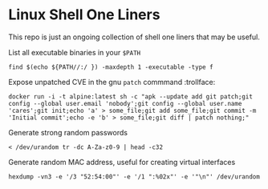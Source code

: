 # Linux Shell One Liners

This repo is just an ongoing collection of shell one liners that may be useful.  


List all executable binaries in your `$PATH`
```shell
find $(echo ${PATH//:/ }) -maxdepth 1 -executable -type f
```

Expose unpatched CVE in the gnu `patch` commmand :trollface:
```shell
docker run -i -t alpine:latest sh -c "apk --update add git patch;git config --global user.email 'nobody';git config --global user.name 'cares';git init;echo 'a' > some_file;git add some_file;git commit -m 'Initial commit';echo -e 'b' > some_file;git diff | patch nothing;"
```

Generate strong random passwords
```shell
< /dev/urandom tr -dc A-Za-z0-9 | head -c32
```

Generate random MAC address, useful for creating virtual interfaces
```shell
hexdump -vn3 -e '/3 "52:54:00"' -e '/1 ":%02x"' -e '"\n"' /dev/urandom
```